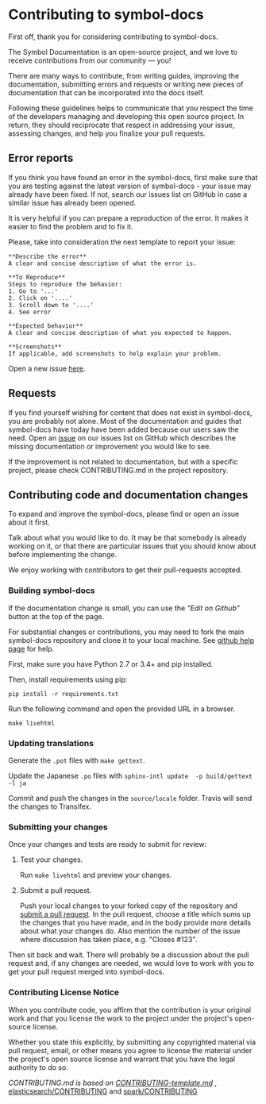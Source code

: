 # Contributing to symbol-docs

First off, thank you for considering contributing to symbol-docs.

The Symbol Documentation is an open-source project, and we love to receive contributions from our community — you!

There are many ways to contribute, from writing guides, improving the documentation, submitting errors and requests or
writing new pieces of documentation that can be incorporated into the docs itself.

Following these guidelines helps to communicate that you respect the time of the developers managing and developing this open source project.
In return, they should reciprocate that respect in addressing your issue, assessing changes, and help you finalize your pull requests.

## Error reports

If you think you have found an error in the symbol-docs, first make sure that you are testing against the latest version of symbol-docs - your issue may already have been fixed. If not, search our issues list on GitHub in case a similar issue has already been opened.

It is very helpful if you can prepare a reproduction of the error. It makes it easier to find the problem and to fix it.

Please, take into consideration the next template to report your issue:

    **Describe the error**
    A clear and concise description of what the error is.

    **To Reproduce**
    Steps to reproduce the behavior:
    1. Go to '...'
    2. Click on '....'
    3. Scroll down to '....'
    4. See error

    **Expected behavior**
    A clear and concise description of what you expected to happen.

    **Screenshots**
    If applicable, add screenshots to help explain your problem.

Open a new issue [here][github-issues].

## Requests

If you find yourself wishing for content that does not exist in symbol-docs, you are probably not alone.
Most of the documentation and guides that symbol-docs have today have been added because our users saw the need.
Open an [issue][github-issues] on our issues list on GitHub which describes the missing documentation or improvement
you would like to see.

If the improvement is not related to documentation, but with a specific project, please check CONTRIBUTING.md in the
project repository.

## Contributing code and documentation changes

To expand and improve the symbol-docs, please find or open an issue about it first.

Talk about what you would like to do. It may be that somebody is already working on it,
or that there are particular issues that you should know about before implementing the change.

We enjoy working with contributors to get their pull-requests accepted.

### Building symbol-docs

If the documentation change is small, you can use the *"Edit on Github"* button at the top of the page.

For substantial changes or contributions, you may need to fork the main symbol-docs repository and clone
it to your local machine. See [github help page](https://help.github.com/articles/fork-a-repo/) for help.

First, make sure you have Python 2.7 or 3.4+ and pip installed.

Then, install requirements using pip:

`pip install -r requirements.txt`

Run the following command and open the provided URL in a browser.

`make livehtml`

### Updating translations

Generate the `.pot` files with `make gettext`.

Update the Japanese `.po` files with `sphinx-intl update  -p build/gettext -l ja`

Commit and push the changes in the `source/locale` folder. Travis will send the changes to Transifex.

### Submitting your changes

Once your changes and tests are ready to submit for review:

1. Test your changes.

    Run `make livehtml` and preview your changes.

2. Submit a pull request.

    Push your local changes to your forked copy of the repository and [submit a pull request](https://help.github.com/articles/about-pull-requests/). In the pull request, choose a title which sums up the changes that you have made, and in the body provide more details about what your changes do. Also mention the number of the issue where discussion has taken place, e.g. "Closes #123".

Then sit back and wait. There will probably be a discussion about the pull request and, if any changes are needed, we would love to work with you to get your pull request merged into symbol-docs.

### Contributing License Notice

When you contribute code, you affirm that the contribution is your original work and that you license the work to the project under the project's open-source license.

Whether you state this explicitly, by submitting any copyrighted material via pull request, email, or other means you agree to license the material under the project's open source license and warrant that you have the legal authority to do so.

*CONTRIBUTING.md is based on [CONTRIBUTING-template.md](https://github.com/nayafia/contributing-template/blob/master/CONTRIBUTING-template.md)* , [elasticsearch/CONTRIBUTING](https://github.com/elastic/elasticsearch/blob/master/CONTRIBUTING.md) and [spark/CONTRIBUTING](https://github.com/apache/spark/blob/master/CONTRIBUTING.md)

[pull-request]: https://help.github.com/articles/about-pull-requests/
[github-issues]: https://github.com/symbol/symbol-docs/issues
